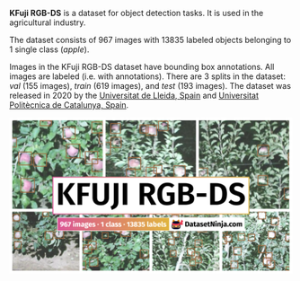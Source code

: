 **KFuji RGB-DS** is a dataset for object detection tasks. It is used in the agricultural industry. 

The dataset consists of 967 images with 13835 labeled objects belonging to 1 single class (*apple*).

Images in the KFuji RGB-DS dataset have bounding box annotations. All images are labeled (i.e. with annotations). There are 3 splits in the dataset: *val* (155 images), *train* (619 images), and *test* (193 images). The dataset was released in 2020 by the [Universitat de Lleida, Spain](https://www.udl.cat/) and [Universitat Politècnica de Catalunya, Spain](https://www.upc.edu/ca).

<img src="https://github.com/dataset-ninja/kfuji/raw/main/visualizations/poster.png">
